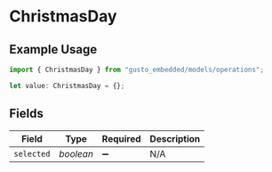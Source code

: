 # ChristmasDay

## Example Usage

```typescript
import { ChristmasDay } from "gusto_embedded/models/operations";

let value: ChristmasDay = {};
```

## Fields

| Field              | Type               | Required           | Description        |
| ------------------ | ------------------ | ------------------ | ------------------ |
| `selected`         | *boolean*          | :heavy_minus_sign: | N/A                |